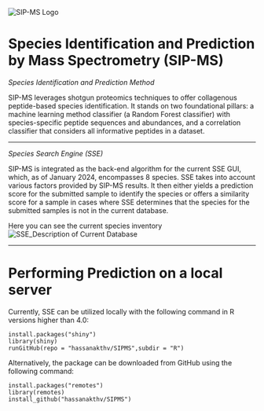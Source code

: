 ![SIP-MS Logo](https://github.com/hassanakthv/SIPMS/assets/43888767/70437bd0-88f8-4591-8b08-c4f5215e6713)
# Species Identification and Prediction by Mass Spectrometry (SIP-MS) 

*Species Identification and Prediction Method*

SIP-MS leverages shotgun proteomics techniques to offer collagenous peptide-based species identification. It stands on two foundational pillars: a machine learning method classifier (a Random Forest classifier) with species-specific peptide sequences and abundances, and a correlation classifier that considers all informative peptides in a dataset.
***

*Species Search Engine (SSE)*

SIP-MS is integrated as the back-end algorithm for the current SSE GUI, which, as of January 2024, encompasses 8 species. SSE takes into account various factors provided by SIP-MS results. It then either yields a prediction score for the submitted sample to identify the species or offers a similarity score for a sample in cases where SSE determines that the species for the submitted samples is not in the current database.


Here you can see the current species inventory
![SSE_Description of Current Database](https://github.com/hassanakthv/SIPMS/assets/43888767/b38933a0-56c3-4b79-b6b5-5944f864477b)
***
# Performing Prediction on a local server
Currently, SSE can be utilized locally with the following command in R versions higher than 4.0:

```
install.packages("shiny")
library(shiny)
runGitHub(repo = "hassanakthv/SIPMS",subdir = "R")
```

Alternatively, the package can be downloaded from GitHub using the following command:
```
install.packages("remotes")
library(remotes)
install_github("hassanakthv/SIPMS")
``` 
